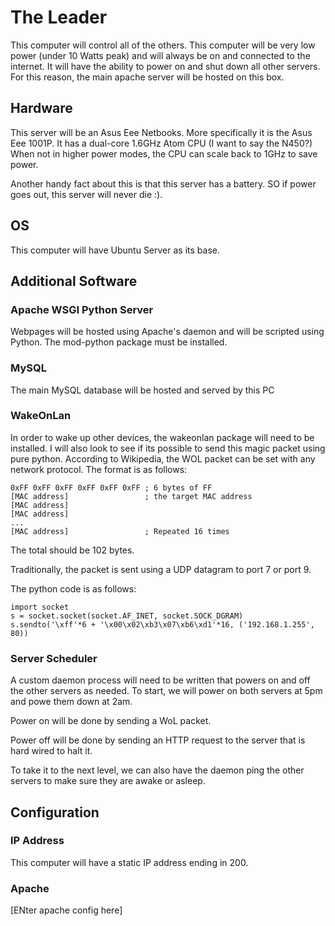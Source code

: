 
# The Leader
This computer will control all of the others.
This computer will be very low power (under 10 Watts peak) and will always be on and connected to the internet.
It will have the ability to power on and shut down all other servers.
For this reason, the main apache server will be hosted on this box.

## Hardware
This server will be an Asus Eee Netbooks.
More specifically it is the Asus Eee 1001P.
It has a dual-core 1.6GHz Atom CPU (I want to say the N450?)
When not in higher power modes, the CPU can scale back to 1GHz to save power.

Another handy fact about this is that this server has a battery.  SO if  power goes out, this server will never die :).

## OS
This computer will have Ubuntu Server as its base.

## Additional Software
### Apache WSGI Python Server
Webpages will be hosted using Apache's daemon and will be scripted using Python.
The mod-python package must be installed.

### MySQL
The main MySQL database will be hosted and served by this PC

### WakeOnLan
In order to wake up other devices, the wakeonlan package will need to be installed.
I will also look to see if its possible to send this magic packet using pure python.
According to Wikipedia, the WOL packet can be set with any network protocol.
The format is as follows:

    0xFF 0xFF 0xFF 0xFF 0xFF 0xFF ; 6 bytes of FF
    [MAC address]                 ; the target MAC address
    [MAC address]
    [MAC address]
    ...
    [MAC address]                 ; Repeated 16 times

The total should be 102 bytes.

Traditionally, the packet is sent using a UDP datagram to port 7 or port 9.

The python code is as follows:

    import socket
    s = socket.socket(socket.AF_INET, socket.SOCK_DGRAM)
    s.sendto('\xff'*6 + '\x00\x02\xb3\x07\xb6\xd1'*16, ('192.168.1.255', 80))

### Server Scheduler
A custom daemon process will need to be written that powers on and off the other servers as needed.
To start, we will power on both servers at 5pm and powe them down at 2am.

Power on will be done by sending a WoL packet.

Power off will be done by sending an HTTP request to the server that is hard wired to halt it.

To take it to the next level, we can also have the daemon ping the other servers to make sure they are awake or asleep.



## Configuration

### IP Address
This computer will have a static IP address ending in 200.

### Apache
[ENter apache config here]
